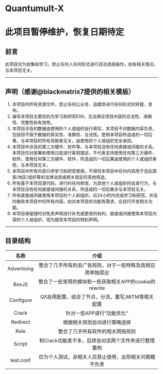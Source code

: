 # Quantumult-X

# 此项目暂停维护，恢复日期待定

## 前言

此项目仅为收集和学习，禁止任何人任何形式进行违法违规操作。如有相关情况，与本项目无关。
***

## 声明（感谢@blackmatrix7提供的相关模板）

1. 本项目内所有资源文件，禁止任何公众号、自媒体进行任何形式的转载、发布。
2. 编写本项目主要目的为学习和研究ES6，无法保证项目内容的合法性、准确性、完整性和有效性。
3. 本项目涉及的数据由使用的个人或组织自行填写，本项目不对数据内容负责，包括但不限于数据的真实性、准确性、合法性。使用本项目所造成的一切后果，与本项目的所有贡献者无关，由使用的个人或组织完全承担。
4. 本项目中涉及的第三方硬件、软件等，与本项目没有任何直接或间接的关系。本项目仅对部署和使用过程进行客观描述，不代表支持使用任何第三方硬件、软件。使用任何第三方硬件、软件，所造成的一切后果由使用的个人或组织承担，与本项目无关。
5. 本项目中所有内容只供学习和研究使用，不得将本项目中任何内容用于违反国家/地区/组织等的法律法规或相关规定的其他用途。
6. 所有基于本项目源代码，进行的任何修改，为其他个人或组织的自发行为，与本项目没有任何直接或间接的关系，所造成的一切后果亦与本项目无关。
7. 所有直接或间接使用本项目的个人和组织，应24小时内完成学习和研究，并及时删除本项目中的所有内容。如对本项目的功能有需求，应自行开发相关功能。
8. 本项目保留随时对免责声明进行补充或更改的权利，直接或间接使用本项目内容的个人或组织，视为接受本项目的特别声明。

***

## 目录结构

| 名称 | 介绍 |
| :----:| :----:|
| Advertising | 整合了几乎所有的去广告规则，对于一些特殊及高频应用单独提出 |
| BoxJS | 整合了一些常用的模块和一些获取相关APP的cookie的rewrite |
| Configure | QX自用配置，结合了节点，分流，重写,MITM等相关配置 |
| Crack | 针对一些APP进行“功能优化” |
| Redirect | 根据相关规则自动进行策略选择 |
| Rule | 整合了几乎所有软件的相关网络规则 |
| Script | 和Crack功能差不多，后续会对这两个文件夹进行整理重构 |
| test.conf | 仅为个人测试，非相关人员禁止使用，出现相关问题概不负责 |
